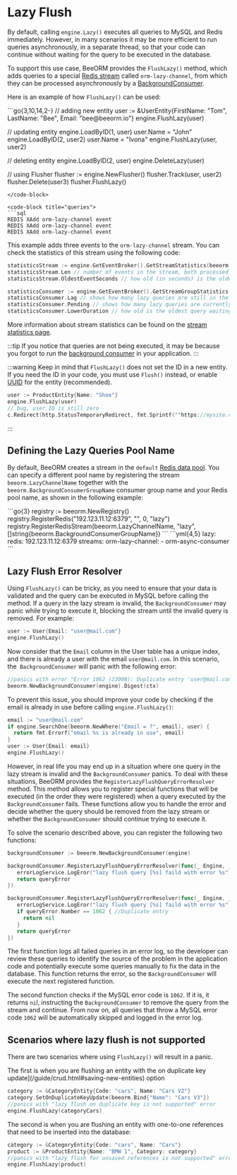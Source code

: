 # Lazy Flush

By default, calling `engine.Lazy()` executes all queries to MySQL and Redis immediately. However, in many scenarios it may be more efficient to run queries asynchronously, in a separate thread, so that your code can continue without waiting for the query to be executed in the database.

To support this use case, BeeORM provides the `FlushLazy()` method, which adds queries to a special [Redis stream](https://redis.io/docs/data-types/streams/) called `orm-lazy-channel`, from which they can be processed asynchronously by a [BackgroundConsumer](/guide/background_consumer.html).

Here is an example of how `FlushLazy()` can be used:

<code-group>
<code-block title="code">
```go{3,10,14,2-}
// adding new entity
user := &UserEntity{FirstName: "Tom", LastName: "Bee", Email: "bee@beeorm.io"}
engine.FlushLazy(user) 

// updating entity
engine.LoadByID(1, user)
user.Name = "John"
engine.LoadByID(2, user2)
user.Name = "Ivona"
engine.FlushLazy(user, user2)

// deleting entity
engine.LoadByID(2, user)
engine.DeleteLazy(user)

// using Flusher
flusher := engine.NewFlusher()
flusher.Track(user, user2)
flusher.Delete(user3)
flusher.FlushLazy()
```
</code-block>

<code-block title="queries">
```sql
REDIS XAdd orm-lazy-channel event
REDIS XAdd orm-lazy-channel event
REDIS XAdd orm-lazy-channel event
```
</code-block>
</code-group>

This example adds three events to the `orm-lazy-channel` stream. You can check the statistics of this stream using the following code:
```go
statisticsStream := engine.GetEventBroker().GetStreamStatistics(beeorm.LazyChannelName)
statisticsStream.Len // number of events in the stream, both processed and waiting to be processed by the stream group
statisticsStream.OldestEventSeconds // how old (in seconds) is the oldest query that needs to be executed

statisticsConsumer := engine.GetEventBroker().GetStreamGroupStatistics(beeorm.LazyChannelName, beeorm.BackgroundConsumerGroupName)
statisticsConsumer.Lag // shows how many lazy queries are still in the stream waiting to be executed (works only with Redis 7)
statisticsConsumer.Pending // shows how many lazy queries are currently being processed by `BackgroundConsumer`
statisticsConsumer.LowerDuration // how old is the oldest query waiting in the stream to be executed
```

More information about stream statistics can be found on the [stream statistics page](/guide/event_broker.html#stream-statistics).

:::tip
If you notice that queries are not being executed, it may be because you forgot to run the [background consumer](/guide/background_consumer.html) in your application.
:::

:::warning
Keep in mind that `FlushLazy()` does not set the ID in a new entity. If you need the ID in your code, you must use `Flush()` instead, or enable [UUID](/guide/uuid.html#enabling-uuid) for the entity (recommended).
```go
user := ProductEntity{Name: "Shoe"}
engine.FlushLazy(user)
// bug, user.ID is still zero
c.Redirect(http.StatusTemporaryRedirect, fmt.Sprintf(""https://mysite.com/product/%d/", user.ID)) 
```
:::

## Defining the Lazy Queries Pool Name

By default, BeeORM creates a stream in the `default` [Redis data pool](/guide/data_pools.html#redis-server-pool). You can specify a different pool name by registering the stream `beeorm.LazyChannelName` together with the `beeorm.BackgroundConsumerGroupName` consumer group name and your Redis pool name, as shown in the following example:

<code-group>
<code-block title="code">
```go{3}
registry := beeorm.NewRegistry()
registry.RegisterRedis("192.123.11.12:6379", "", 0, "lazy")
registry.RegisterRedisStream(beeorm.LazyChannelName, "lazy", []string{beeorm.BackgroundConsumerGroupName})
```
</code-block>

<code-block title="yaml">
```yml{4,5}
lazy:
    redis: 192.123.11.12:6379
    streams:
        orm-lazy-channel:
          - orm-async-consumer
```
</code-block>
</code-group>

## Lazy Flush Error Resolver

Using `FlushLazy()` can be tricky, as you need to ensure that your data is validated and the query can be executed in MySQL before calling the method. If a query in the lazy stream is invalid, the `BackgroundConsumer` may panic while trying to execute it, blocking the stream until the invalid query is removed. For example:

```go
user := User{Email: "user@mail.com"}
engine.FlushLazy()
```

Now consider that the `Email` column in the User table has a unique index, and there is already a user with the email `user@mail.com`. In this scenario, the` BackgroundConsumer` will panic with the following error:

```go
//panics with error "Error 1062 (23000): Duplicate entry 'user@mail.com' for key 'Email'"
beeorm.NewBackgroundConsumer(engine).Digest(ctx)
```

To prevent this issue, you should improve your code by checking if the email is already in use before calling `engine.FlushLazy()`:

```go
email := "user@mail.com"
if engine.SearchOne(beeorm.NewWhere("Email = ?", email), user) {
  return fmt.Errorf("email %s is already in use", email)
}
user := User{Email: email}
engine.FlushLazy()
```

However, in real life you may end up in a situation where one query in the lazy stream is invalid and the `BackgroundConsumer` panics. To deal with these situations, BeeORM provides the `RegisterLazyFlushQueryErrorResolver` method. This method allows you to register special functions that will be executed (in the order they were registered) when a query executed by the `BackgroundConsumer` fails. These functions allow you to handle the error and decide whether the query should be removed from the lazy stream or whether the `BackgroundConsumer` should continue trying to execute it.

To solve the scenario described above, you can register the following two functions:

```go
backgroundConsumer := beeorm.NewBackgroundConsumer(engine)

backgroundConsumer.RegisterLazyFlushQueryErrorResolver(func(_ Engine, _ *DB, sql string, queryError *mysql.MySQLError) error {
   errorLogService.LogEror("lazy flush query [%s] faild with error %s", queryError.Error())
   return queryError
})

backgroundConsumer.RegisterLazyFlushQueryErrorResolver(func(_ Engine, _ *DB, sql string, queryError *mysql.MySQLError) error {
   errorLogService.LogEror("lazy flush query [%s] faild with error %s", queryError.Error())
   if queryError.Number == 1062 { //Duplicate entry
     return nil
   }
   return queryError
})
```

The first function logs all failed queries in an error log, so the developer can review these queries to identify the source of the problem in the application code and potentially execute some queries manually to fix the data in the database. This function returns the error, so the `BackgroundConsumer` will execute the next registered function.

The second function checks if the MySQL error code is `1062`. If it is, it returns `ni`l, instructing the `BackgroundConsumer` to remove the query from the stream and continue. From now on, all queries that throw a MySQL error code `1062` will be automatically skipped and logged in the error log.

## Scenarios where lazy flush is not supported

There are two scenarios where using `FlushLazy()` will result in a panic.

The first is when you are flushing an entity with the on duplicate key update](/guide/crud.html#saving-new-entities) option

```go
category := &CategoryEntity{Code: "cars", Name: "Cars V2"}
category.SetOnDuplicateKeyUpdate(beeorm.Bind{"Name": "Cars V3"})
//panics with "lazy flush on duplicate key is not supported" error
engine.FlushLazy(categoryCars) 
```

The second is when you are flushing an entity with one-to-one references that need to be inserted into the database:

```go
category := &CategoryEntity{Code: "cars", Name: "Cars"}
product := &ProductEntity{Name: "BMW 1", Category: category}
//panics with "lazy flush for unsaved references is not supported" error
engine.FlushLazy(product)
```
